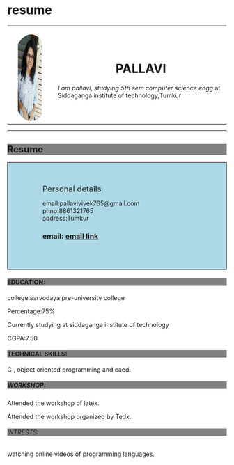 # resume
<html>
<head>
<style>
body {
  background-image: url("github.jpg");
}
</style>
<title>My Personal Website</title>
</head>
<link rel="stylesheet" href="https://maxcdn.bootstrapcdn.com/bootstrap/3.3.7/css/bootstrap.min.css">
</head>
<body class="container">


<style>
img {
  border-radius: 60%;
}
</style>

<body>
<table cellspacing="20">
 <tr>
   <td>
	<br>
        <img src="pallavi.jpg" alt="images/pallavi.jpg" height="200" width="200">


   </td>
   <td>




<h1 align="center">  PALLAVI  </h1>
<p><em>I am pallavi, studying 5th sem computer science engg </em>at Siddaganga institute of technology,Tumkur</p>
</td>
</tr>
</table>


<hr>
<style>
div{
	border:1px solid black;
	background-color:lightblue;
	padding-top:50px;
	padding-right:30px;
	padding-bottom:50px;
	padding-left:80px}

</style>

<h2 style="background-color:gray">Resume</h2>
<div><font size="4">Personal details</font>
<p>              email:pallavivivek765@gmail.com<br>phno:8861321765<br>address:Tumkur</p><i class="glyphicon glyphicon-envelope" style="font-size:48px;color:red"></i>
<h3>             email: <a href="mailto:pallavivivek765@gmail.com">email link</a></h3></div>
<h4 style="background-color:gray">EDUCATION:</h4>

<p >college:sarvodaya pre-university college</p>
<p>Percentage:75%</p>
<p>Currently studying at siddaganga institute of technology</p>
<p>CGPA:7.50</p>


<h4 style="background-color:gray"> TECHNICAL SKILLS:</h4>
<p> C , object oriented programming and caed. </p>

<h5 style="background-color:gray">WORKSHOP:</h5>
<p>           Attended the workshop of latex. </p>
<p>           Attended the workshop organized by Tedx. </p>

<h6 style="background-color:gray">INTRESTS:</h6>
<p>           watching online videos of programming languages.</p>
<style>
html { 
  background: url("github.jpg");
}
  background-repeat:no-repeat center fixed; 
  background-size: cover;
}

body { 
  color: white; 
}
</style>


<meta name="viewport" content="width=device-width, initial-scale=1">
<link rel="stylesheet" href="https://maxcdn.bootstrapcdn.com/bootstrap/3.3.7/css/bootstrap.min.css">

<body class="container">



<i class="glyphicon glyphicon-cloud" style="font-size:24px;"></i>
<i class="glyphicon glyphicon-cloud" style="font-size:36px;"></i>
<i class="glyphicon glyphicon-cloud" style="font-size:48px;color:red;"></i>
<i class="glyphicon glyphicon-cloud" style="font-size:60px;color:red;"></i>





